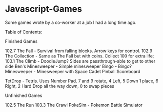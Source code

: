 # Javascript-Games
Some games wrote by a co-worker at a job I had a long time ago.

Table of Contents:

Finished Games

102.7 The Fall - Survival from falling blocks. Arrow keys for control.
102.9 The Collection - Same as The Fall but with coins. Collect 100 for extra life;
103.1 The Climb - DoodleJump? Sides are passthrough-able to get to other side
Ben's Minesweeper - Simple minesweeper
Bingo - Bingo?
Minesweeper - Minesweeper with Space Cadet Pinball Scoreboard

TetDrop - Tetris. Uses Number Pad. 7 and 9 rotate, 4 Left, 5 Down 1 place, 6 Right, 2 Hard Drop all the way down, 0 to swap pieces


Unfinished Games

102.5 The Run
103.3 The Crawl
PokeSim - Pokemon Battle Simulator
